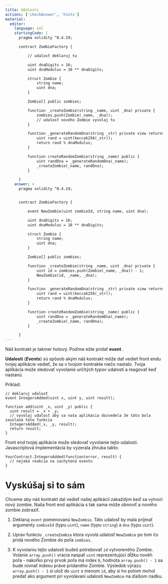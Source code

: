```yaml
---
title: Udalosti
actions: ['checkAnswer', 'hints']
material:
  editor:
    language: sol
    startingCode: |
      pragma solidity ^0.4.19;

      contract ZombieFactory {

          // udalosť deklaruj tu

          uint dnaDigits = 16;
          uint dnaModulus = 10 ** dnaDigits;

          struct Zombie {
              string name;
              uint dna;
          }

          Zombie[] public zombies;

          function _createZombie(string _name, uint _dna) private {
              zombies.push(Zombie(_name, _dna));
              // udalosť nového Zombie vyvolaj tu
          } 

          function _generateRandomDna(string _str) private view returns (uint) {
              uint rand = uint(keccak256(_str));
              return rand % dnaModulus;
          }

          function createRandomZombie(string _name) public {
              uint randDna = _generateRandomDna(_name);
              _createZombie(_name, randDna);
          }

      }
    answer: >
      pragma solidity ^0.4.19;


      contract ZombieFactory {

          event NewZombie(uint zombieId, string name, uint dna);

          uint dnaDigits = 16;
          uint dnaModulus = 10 ** dnaDigits;

          struct Zombie {
              string name;
              uint dna;
          }

          Zombie[] public zombies;

          function _createZombie(string _name, uint _dna) private {
              uint id = zombies.push(Zombie(_name, _dna)) - 1;
              NewZombie(id, _name, _dna);
          } 

          function _generateRandomDna(string _str) private view returns (uint) {
              uint rand = uint(keccak256(_str));
              return rand % dnaModulus;
          }

          function createRandomZombie(string _name) public {
              uint randDna = _generateRandomDna(_name);
              _createZombie(_name, randDna);
          }

      }
---
```


Náš kontrakt je takmer hotový. Poďme ešte pridať **event** . 

**Udalosti** (**_Events_**) sú spôsob akým náš kontrakt môže dať vedieť front endu tvojej aplikácie vedieť, že sa v tvojom kontrakte niečo nastalo. Tvoja aplikácia može sledovať vyvolanie určitých typov udalostí a reagovať keď nastanú. 

Príklad:

```
// deklaruj udalosť
event IntegersAdded(uint x, uint y, uint result);

function add(uint _x, uint _y) public {
  uint result = _x + _y;
  // vyvolaj udalosť aby sa naša aplikácia dozvedela že táto bola zavolaná táto funkcia
  IntegersAdded(_x, _y, result);
  return result;
}
```

Front end tvojej aplikácie može sledovať vyvolanie tejto udalosti. Javascriptová implementácia by vyzerala zhruba takto:

```
YourContract.IntegersAdded(function(error, result) { 
  // nejaká reakcia na zachytenú eventu
}
```

# Vyskúšaj si to sám

Chceme aby náš kontrakt dal vedieť našej aplikácií zakaždým keď sa vytvorí nový zombie. Naša front end aplikácia s tak sama môže obnoviť a nového zombie zobraziť.

1. Deklaruj `event` pomenovanú `NewZombie`. Táto udalosť by mala príjmať argumenty `zombieId` (typu `uint`), `name` (typu `string`) a `dna` (typu `uint`).

2. Uprav funkciu `_createZombie` ktora vyvolá udalosť `NewZombie` po tom čo pridá nového Zombie do poľa `zombies`.

3. K vyvolaniu tejto udalosti budeš potrebovať `id` vytvoreného Zombie. Volanie `array.push()` vracia naspať `uint` reprezentujúci dĺžku novéh poľa - nakoľko prvý prvok poľa má index `0`, hodnota `array.push() - 1` sa bude rovnať indexu práve pridaného Zombie. Výsledok výrazu `array.push() - 1` si ulož do `uint` s menom `id`, aby si ho potom mohol predať ako argument pri vyvolávaní udalosti `NewZombie` na ďalšom riadku.
